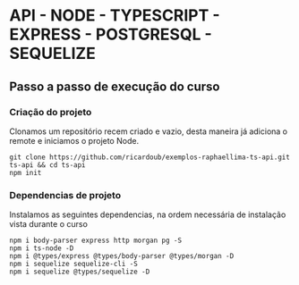 # API - NODE - TYPESCRIPT - EXPRESS - POSTGRESQL - SEQUELIZE

## Passo a passo de execução do curso
### Criação do projeto
Clonamos um repositório recem criado e vazio, desta maneira já adiciona o remote e iniciamos o projeto Node.
```
git clone https://github.com/ricardoub/exemplos-raphaellima-ts-api.git ts-api && cd ts-api
npm init
```

### Dependencias de projeto
Instalamos as seguintes dependencias, na ordem necessária de instalação vista durante o curso
```
npm i body-parser express http morgan pg -S
npm i ts-node -D
npm i @types/express @types/body-parser @types/morgan -D
npm i sequelize sequelize-cli -S
npm i sequelize @types/sequelize -D
```
